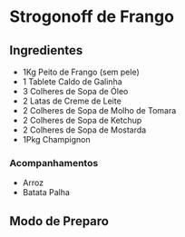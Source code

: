 # Strogonoff de Frango
## Ingredientes
- 1Kg Peito de Frango (sem pele)
- 1 Tablete Caldo de Galinha
- 3 Colheres de Sopa de Óleo
- 2 Latas de Creme de Leite
- 2 Colheres de Sopa de Molho de Tomara
- 2 Colheres de Sopa de Ketchup
- 2 Colheres de Sopa de Mostarda
- 1Pkg Champignon

### Acompanhamentos
- Arroz
- Batata Palha

## Modo de Preparo
